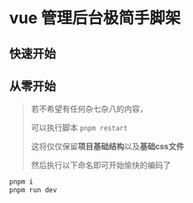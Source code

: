 # vue 管理后台极简手脚架

## 快速开始

## 从零开始

> 若不希望有任何杂七杂八的内容，
>
> 可以执行脚本 `pnpm restart`
>
> 这将仅仅保留**项目基础结构**以及**基础css文件**
>
> 然后执行以下命名即可开始愉快的编码了

```bash
pnpm i
pnpm run dev
```
